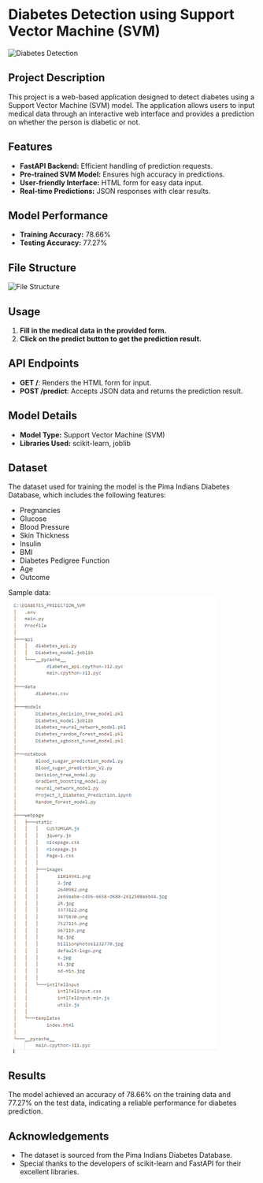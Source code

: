 # Diabetes Detection using Support Vector Machine (SVM)

![Diabetes Detection](webpage/images/Screenshot(297).png)

## Project Description

This project is a web-based application designed to detect diabetes using a Support Vector Machine (SVM) model. The application allows users to input medical data through an interactive web interface and provides a prediction on whether the person is diabetic or not.

## Features

- **FastAPI Backend:** Efficient handling of prediction requests.
- **Pre-trained SVM Model:** Ensures high accuracy in predictions.
- **User-friendly Interface:** HTML form for easy data input.
- **Real-time Predictions:** JSON responses with clear results.

## Model Performance

- **Training Accuracy:** 78.66%
- **Testing Accuracy:** 77.27%

## File Structure
![File Structure](webpage/images/Screenshot(295).png)

## Usage
1. **Fill in the medical data in the provided form.**
2. **Click on the predict button to get the prediction result.**


## API Endpoints

- **GET /**: Renders the HTML form for input.
- **POST /predict**: Accepts JSON data and returns the prediction result.

## Model Details

- **Model Type:** Support Vector Machine (SVM)
- **Libraries Used:** scikit-learn, joblib

## Dataset

The dataset used for training the model is the Pima Indians Diabetes Database, which includes the following features:
- Pregnancies
- Glucose
- Blood Pressure
- Skin Thickness
- Insulin
- BMI
- Diabetes Pedigree Function
- Age
- Outcome

Sample data:
![Directory Structure](webpage/images/Screenshot%20(295).png)


## Results

The model achieved an accuracy of 78.66% on the training data and 77.27% on the test data, indicating a reliable performance for diabetes prediction.


## Acknowledgements

- The dataset is sourced from the Pima Indians Diabetes Database.
- Special thanks to the developers of scikit-learn and FastAPI for their excellent libraries.
